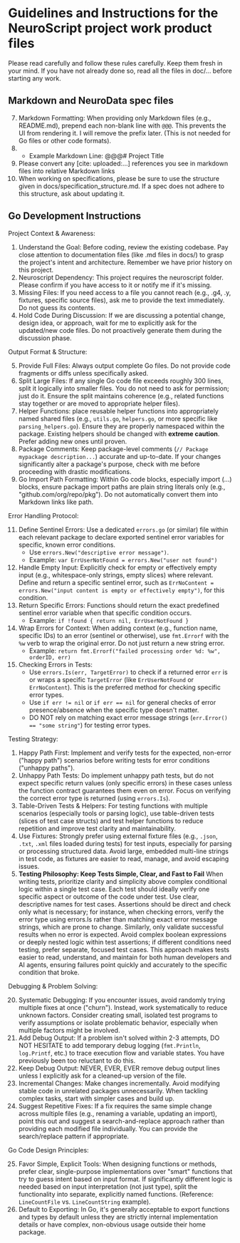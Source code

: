 # Guidelines and Instructions for the NeuroScript project work product files

Please read carefully and follow these rules carefully. Keep them fresh in your mind.
If you have not already done so, read all the files in doc/... before starting any work.

## Markdown and NeuroData spec files

7.  Markdown Formatting: When providing only Markdown files (e.g., README.md), prepend each non-blank line with `@@@`. This prevents the UI from rendering it. I will remove the prefix later. (This is not needed for Go files or other code formats). 
8.  * Example Markdown Line: @@@# Project Title
9.  Please convert any [cite: uploaded:...] references you see in markdown files into relative Markdown links
10. When working on specifications, please be sure to use the structure given in docs/specification_structure.md. If a spec does not adhere to this structure, ask about updating it.

## Go Development Instructions

Project Context & Awareness:

1.  Understand the Goal: Before coding, review the existing codebase. Pay close attention to documentation files (like .md files in docs/) to grasp the project's intent and architecture. Remember we have prior history on this project.
2.  Neuroscript Dependency: This project requires the neuroscript folder. Please confirm if you have access to it or notify me if it's missing. 
3.  Missing Files: If you need access to a file you cannot reach (e.g., .g4, .y, fixtures, specific source files), ask me to provide the text immediately. Do not guess its contents. 
4.  Hold Code During Discussion: If we are discussing a potential change, design idea, or approach, wait for me to explicitly ask for the updated/new code files. Do not proactively generate them during the discussion phase. 

Output Format & Structure:

5.  Provide Full Files: Always output complete Go files. Do not provide code fragments or diffs unless specifically asked. 
6.  Split Large Files: If any single Go code file exceeds roughly 300 lines, split it logically into smaller files. You do not need to ask for permission; just do it. Ensure the split maintains coherence (e.g., related functions stay together or are moved to appropriate helper files). 
10. Helper Functions: place reusable helper functions into appropriately named shared files (e.g., `utils.go`, `helpers.go`, or more specific like `parsing_helpers.go`). Ensure they are properly namespaced within the package. Existing helpers should be changed with **extreme caution**. Prefer adding new ones until proven.  
11. Package Comments: Keep package-level comments (`// Package mypackage description...`) accurate and up-to-date. If your changes significantly alter a package's purpose, check with me before proceeding with drastic modifications. 
12. Go Import Path Formatting: Within Go code blocks, especially import (...) blocks, ensure package import paths are plain string literals only (e.g., "github.com/org/repo/pkg"). Do not automatically convert them into Markdown links like path. 

Error Handling Protocol:

11. Define Sentinel Errors: Use a dedicated `errors.go` (or similar) file within each relevant package to declare exported sentinel error variables for specific, known error conditions. 
    * Use `errors.New("descriptive error message")`.
    * Example: `var ErrUserNotFound = errors.New("user not found")`
12. Handle Empty Input: Explicitly check for empty or effectively empty input (e.g., whitespace-only strings, empty slices) where relevant. Define and return a specific sentinel error, such as `ErrNoContent = errors.New("input content is empty or effectively empty")`, for this condition. 
13. Return Specific Errors: Functions should return the exact predefined sentinel error variable when that specific condition occurs. 
    * Example: `if !found { return nil, ErrUserNotFound }`
14. Wrap Errors for Context: When adding context (e.g., function name, specific IDs) to an error (sentinel or otherwise), use `fmt.Errorf` with the `%w` verb to wrap the original error. Do not just return a new string error. 
    * Example: `return fmt.Errorf("failed processing order %d: %w", orderID, err)`
15. Checking Errors in Tests: 
    * Use `errors.Is(err, TargetError)` to check if a returned error `err` is or wraps a specific `TargetError` (like `ErrUserNotFound` or `ErrNoContent`). This is the preferred method for checking specific error types. 
    * Use `if err != nil` or `if err == nil` for general checks of error presence/absence when the specific type doesn't matter. 
    * DO NOT rely on matching exact error message strings (`err.Error() == "some string"`) for testing error types. 

Testing Strategy:

1.  Happy Path First: Implement and verify tests for the expected, non-error ("happy path") scenarios before writing tests for error conditions ("unhappy paths"). 
2.  Unhappy Path Tests: Do implement unhappy path tests, but do not expect specific return values (only specific errors) in these cases unless the function contract guarantees them even on error. Focus on verifying the correct error type is returned (using `errors.Is`). 
3.  Table-Driven Tests & Helpers: For testing functions with multiple scenarios (especially tools or parsing logic), use table-driven tests (slices of test case structs) and test helper functions to reduce repetition and improve test clarity and maintainability.
4.  Use Fixtures: Strongly prefer using external fixture files (e.g., `.json`, `.txt`, `.xml` files loaded during tests) for test inputs, especially for parsing or processing structured data. Avoid large, embedded multi-line strings in test code, as fixtures are easier to read, manage, and avoid escaping issues. 
5.  **Testing Philosophy: Keep Tests Simple, Clear, and Fast to Fail**
When writing tests, prioritize clarity and simplicity above complex conditional logic within a single test case. Each test should ideally verify one specific aspect or outcome of the code under test. Use clear, descriptive names for test cases. Assertions should be direct and check only what is necessary; for instance, when checking errors, verify the error type using errors.Is rather than matching exact error message strings, which are prone to change. Similarly, only validate successful results when no error is expected. Avoid complex boolean expressions or deeply nested logic within test assertions; if different conditions need testing, prefer separate, focused test cases. This approach makes tests easier to read, understand, and maintain for both human developers and AI agents, ensuring failures point quickly and accurately to the specific condition that broke.

Debugging & Problem Solving:

20. Systematic Debugging: If you encounter issues, avoid randomly trying multiple fixes at once ("churn"). Instead, work systematically to reduce unknown factors. Consider creating small, isolated test programs to verify assumptions or isolate problematic behavior, especially when multiple factors might be involved. 
21. Add Debug Output: If a problem isn't solved within 2-3 attempts, DO NOT HESITATE to add temporary debug logging (`fmt.Println`, `log.Printf`, etc.) to trace execution flow and variable states. You have previously been too reluctant to do this. 
22. Keep Debug Output: NEVER, EVER, EVER remove debug output lines unless I explicitly ask for a cleaned-up version of the file. 
23. Incremental Changes: Make changes incrementally. Avoid modifying stable code in unrelated packages unnecessarily. When tackling complex tasks, start with simpler cases and build up. 
24. Suggest Repetitive Fixes: If a fix requires the same simple change across multiple files (e.g., renaming a variable, updating an import), point this out and suggest a search-and-replace approach rather than providing each modified file individually. You can provide the search/replace pattern if appropriate.

Go Code Design Principles:

25. Favor Simple, Explicit Tools: When designing functions or methods, prefer clear, single-purpose implementations over "smart" functions that try to guess intent based on input format. If significantly different logic is needed based on input interpretation (not just type), split the functionality into separate, explicitly named functions. (Reference: `LineCountFile` vs. `LineCountString` example). 
26. Default to Exporting: In Go, it's generally acceptable to export functions and types by default unless they are strictly internal implementation details or have complex, non-obvious usage outside their home package.